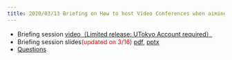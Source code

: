 ```yaml
---
title: 2020/03/13 Briefing on How to host Video Conferences when aiming for Online Classes
---
```



* Briefing session <a href="https://todai.tv/contents-list/lecture/online-teaching/01" target="_blank">video（Limited release: UTokyo Account required）</a>
* Briefing session slides<font color="red">(updated on 3/16)</font> [pdf](online_lecture.pdf), [pptx](online_lecture.pptx) 
* [Questions](https://app.sli.do/event/utdcfwlc/live/questions)

<!--

* 開催案内 [pdf](announce.pdf), [docx](announce.docx)
* 説明会スライド [pdf](online_lecture.pdf), [pptx](online_lecture.pptx)
* [参加申し込み](https://tinyurl.com/t7a3zgb)
* [質問箱](https://app.sli.do/event/utdcfwlc/live/questions)
* [接続トラブル報告](https://tinyurl.com/rpf3brz)

-->